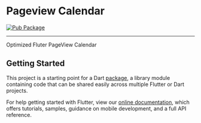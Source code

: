 # Pageview Calendar

[![Pub Package](https://img.shields.io/pub/v/pageview_calendar.svg?style=flat-square)](https://pub.dev/packages/pageview_calendar)
________________________________________________

Optimized Fluter PageView Calendar

## Getting Started

This project is a starting point for a Dart
[package](https://flutter.dev/developing-packages/),
a library module containing code that can be shared easily across
multiple Flutter or Dart projects.

For help getting started with Flutter, view our 
[online documentation](https://flutter.dev/docs), which offers tutorials, 
samples, guidance on mobile development, and a full API reference.
